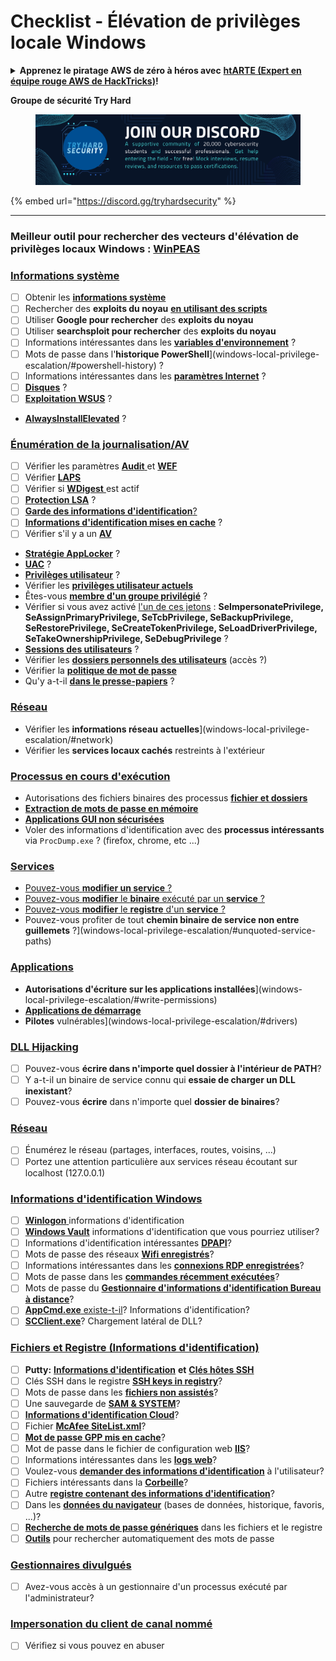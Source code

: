 # Checklist - Élévation de privilèges locale Windows

<details>

<summary><strong>Apprenez le piratage AWS de zéro à héros avec</strong> <a href="https://training.hacktricks.xyz/courses/arte"><strong>htARTE (Expert en équipe rouge AWS de HackTricks)</strong></a><strong>!</strong></summary>

Autres façons de soutenir HackTricks :

* Si vous souhaitez voir votre **entreprise annoncée dans HackTricks** ou **télécharger HackTricks en PDF**, consultez les [**PLANS D'ABONNEMENT**](https://github.com/sponsors/carlospolop) !
* Obtenez le [**swag officiel PEASS & HackTricks**](https://peass.creator-spring.com)
* Découvrez [**La famille PEASS**](https://opensea.io/collection/the-peass-family), notre collection exclusive de [**NFT**](https://opensea.io/collection/the-peass-family)
* **Rejoignez le** 💬 [**groupe Discord**](https://discord.gg/hRep4RUj7f) ou le [**groupe Telegram**](https://t.me/peass) ou **suivez-nous** sur **Twitter** 🐦 [**@carlospolopm**](https://twitter.com/hacktricks_live)**.**
* **Partagez vos astuces de piratage en soumettant des PR aux** [**HackTricks**](https://github.com/carlospolop/hacktricks) et [**HackTricks Cloud**](https://github.com/carlospolop/hacktricks-cloud) dépôts GitHub.

</details>

**Groupe de sécurité Try Hard**

<figure><img src="/.gitbook/assets/telegram-cloud-document-1-5159108904864449420.jpg" alt=""><figcaption></figcaption></figure>

{% embed url="https://discord.gg/tryhardsecurity" %}

***

### **Meilleur outil pour rechercher des vecteurs d'élévation de privilèges locaux Windows :** [**WinPEAS**](https://github.com/carlospolop/privilege-escalation-awesome-scripts-suite/tree/master/winPEAS)

### [Informations système](windows-local-privilege-escalation/#system-info)

* [ ] Obtenir les [**informations système**](windows-local-privilege-escalation/#system-info)
* [ ] Rechercher des **exploits du noyau** [**en utilisant des scripts**](windows-local-privilege-escalation/#version-exploits)
* [ ] Utiliser **Google pour rechercher** des **exploits du noyau**
* [ ] Utiliser **searchsploit pour rechercher** des **exploits du noyau**
* [ ] Informations intéressantes dans les [**variables d'environnement**](windows-local-privilege-escalation/#environment) ?
* [ ] Mots de passe dans l'**historique PowerShell**](windows-local-privilege-escalation/#powershell-history) ?
* [ ] Informations intéressantes dans les [**paramètres Internet**](windows-local-privilege-escalation/#internet-settings) ?
* [ ] [**Disques**](windows-local-privilege-escalation/#drives) ?
* [ ] [**Exploitation WSUS**](windows-local-privilege-escalation/#wsus) ?
* [**AlwaysInstallElevated**](windows-local-privilege-escalation/#alwaysinstallelevated) ?

### [Énumération de la journalisation/AV](windows-local-privilege-escalation/#enumeration)

* [ ] Vérifier les paramètres [**Audit** ](windows-local-privilege-escalation/#audit-settings)et [**WEF** ](windows-local-privilege-escalation/#wef)
* [ ] Vérifier [**LAPS**](windows-local-privilege-escalation/#laps)
* [ ] Vérifier si [**WDigest** ](windows-local-privilege-escalation/#wdigest) est actif
* [ ] [**Protection LSA**](windows-local-privilege-escalation/#lsa-protection) ?
* [ ] [**Garde des informations d'identification**](windows-local-privilege-escalation/#credentials-guard)[?](windows-local-privilege-escalation/#cached-credentials)
* [ ] [**Informations d'identification mises en cache**](windows-local-privilege-escalation/#cached-credentials) ?
* [ ] Vérifier s'il y a un [**AV**](windows-av-bypass)
* [**Stratégie AppLocker**](authentication-credentials-uac-and-efs#applocker-policy) ?
* [**UAC**](authentication-credentials-uac-and-efs/uac-user-account-control) ?
* [**Privilèges utilisateur**](windows-local-privilege-escalation/#users-and-groups) ?
* Vérifier les [**privilèges utilisateur actuels**](windows-local-privilege-escalation/#users-and-groups)
* Êtes-vous [**membre d'un groupe privilégié**](windows-local-privilege-escalation/#privileged-groups) ?
* Vérifier si vous avez activé [l'un de ces jetons](windows-local-privilege-escalation/#token-manipulation) : **SeImpersonatePrivilege, SeAssignPrimaryPrivilege, SeTcbPrivilege, SeBackupPrivilege, SeRestorePrivilege, SeCreateTokenPrivilege, SeLoadDriverPrivilege, SeTakeOwnershipPrivilege, SeDebugPrivilege** ?
* [**Sessions des utilisateurs**](windows-local-privilege-escalation/#logged-users-sessions) ?
* Vérifier les [**dossiers personnels des utilisateurs**](windows-local-privilege-escalation/#home-folders) (accès ?)
* Vérifier la [**politique de mot de passe**](windows-local-privilege-escalation/#password-policy)
* Qu'y a-t-il [**dans le presse-papiers**](windows-local-privilege-escalation/#get-the-content-of-the-clipboard) ?

### [Réseau](windows-local-privilege-escalation/#network)

* Vérifier les **informations réseau** **actuelles**](windows-local-privilege-escalation/#network)
* Vérifier les **services locaux cachés** restreints à l'extérieur

### [Processus en cours d'exécution](windows-local-privilege-escalation/#running-processes)

* Autorisations des fichiers binaires des processus [**fichier et dossiers**](windows-local-privilege-escalation/#file-and-folder-permissions)
* [**Extraction de mots de passe en mémoire**](windows-local-privilege-escalation/#memory-password-mining)
* [**Applications GUI non sécurisées**](windows-local-privilege-escalation/#insecure-gui-apps)
* Voler des informations d'identification avec des **processus intéressants** via `ProcDump.exe` ? (firefox, chrome, etc ...)

### [Services](windows-local-privilege-escalation/#services)

* [Pouvez-vous **modifier un service** ?](windows-local-privilege-escalation#permissions)
* [Pouvez-vous **modifier** le **binaire** exécuté par un **service** ?](windows-local-privilege-escalation/#modify-service-binary-path)
* [Pouvez-vous **modifier** le **registre** d'un **service** ?](windows-local-privilege-escalation/#services-registry-modify-permissions)
* Pouvez-vous profiter de tout **chemin binaire de service non entre guillemets** ?](windows-local-privilege-escalation/#unquoted-service-paths)

### [**Applications**](windows-local-privilege-escalation/#applications)

* **Autorisations d'écriture sur les applications installées**](windows-local-privilege-escalation/#write-permissions)
* [**Applications de démarrage**](windows-local-privilege-escalation/#run-at-startup)
* **Pilotes** vulnérables](windows-local-privilege-escalation/#drivers)
### [DLL Hijacking](windows-local-privilege-escalation/#path-dll-hijacking)

* [ ] Pouvez-vous **écrire dans n'importe quel dossier à l'intérieur de PATH**?
* [ ] Y a-t-il un binaire de service connu qui **essaie de charger un DLL inexistant**?
* [ ] Pouvez-vous **écrire** dans n'importe quel **dossier de binaires**?

### [Réseau](windows-local-privilege-escalation/#network)

* [ ] Énumérez le réseau (partages, interfaces, routes, voisins, ...)
* [ ] Portez une attention particulière aux services réseau écoutant sur localhost (127.0.0.1)

### [Informations d'identification Windows](windows-local-privilege-escalation/#windows-credentials)

* [ ] [**Winlogon** ](windows-local-privilege-escalation/#winlogon-credentials)informations d'identification
* [ ] [**Windows Vault**](windows-local-privilege-escalation/#credentials-manager-windows-vault) informations d'identification que vous pourriez utiliser?
* [ ] Informations d'identification intéressantes [**DPAPI**](windows-local-privilege-escalation/#dpapi)?
* [ ] Mots de passe des réseaux [**Wifi enregistrés**](windows-local-privilege-escalation/#wifi)?
* [ ] Informations intéressantes dans les [**connexions RDP enregistrées**](windows-local-privilege-escalation/#saved-rdp-connections)?
* [ ] Mots de passe dans les [**commandes récemment exécutées**](windows-local-privilege-escalation/#recently-run-commands)?
* [ ] Mots de passe du [**Gestionnaire d'informations d'identification Bureau à distance**](windows-local-privilege-escalation/#remote-desktop-credential-manager)?
* [ ] [**AppCmd.exe** existe-t-il](windows-local-privilege-escalation/#appcmd-exe)? Informations d'identification?
* [ ] [**SCClient.exe**](windows-local-privilege-escalation/#scclient-sccm)? Chargement latéral de DLL?

### [Fichiers et Registre (Informations d'identification)](windows-local-privilege-escalation/#files-and-registry-credentials)

* [ ] **Putty:** [**Informations d'identification**](windows-local-privilege-escalation/#putty-creds) **et** [**Clés hôtes SSH**](windows-local-privilege-escalation/#putty-ssh-host-keys)
* [ ] Clés SSH dans le registre [**SSH keys in registry**](windows-local-privilege-escalation/#ssh-keys-in-registry)?
* [ ] Mots de passe dans les [**fichiers non assistés**](windows-local-privilege-escalation/#unattended-files)?
* [ ] Une sauvegarde de [**SAM & SYSTEM**](windows-local-privilege-escalation/#sam-and-system-backups)?
* [ ] [**Informations d'identification Cloud**](windows-local-privilege-escalation/#cloud-credentials)?
* [ ] Fichier [**McAfee SiteList.xml**](windows-local-privilege-escalation/#mcafee-sitelist.xml)?
* [ ] [**Mot de passe GPP mis en cache**](windows-local-privilege-escalation/#cached-gpp-pasword)?
* [ ] Mot de passe dans le fichier de configuration web [**IIS**](windows-local-privilege-escalation/#iis-web-config)?
* [ ] Informations intéressantes dans les [**logs web**](windows-local-privilege-escalation/#logs)?
* [ ] Voulez-vous [**demander des informations d'identification**](windows-local-privilege-escalation/#ask-for-credentials) à l'utilisateur?
* [ ] Fichiers intéressants dans la [**Corbeille**](windows-local-privilege-escalation/#credentials-in-the-recyclebin)?
* [ ] Autre [**registre contenant des informations d'identification**](windows-local-privilege-escalation/#inside-the-registry)?
* [ ] Dans les [**données du navigateur**](windows-local-privilege-escalation/#browsers-history) (bases de données, historique, favoris, ...)?
* [ ] [**Recherche de mots de passe génériques**](windows-local-privilege-escalation/#generic-password-search-in-files-and-registry) dans les fichiers et le registre
* [ ] [**Outils**](windows-local-privilege-escalation/#tools-that-search-for-passwords) pour rechercher automatiquement des mots de passe

### [Gestionnaires divulgués](windows-local-privilege-escalation/#leaked-handlers)

* [ ] Avez-vous accès à un gestionnaire d'un processus exécuté par l'administrateur?

### [Impersonation du client de canal nommé](windows-local-privilege-escalation/#named-pipe-client-impersonation)

* [ ] Vérifiez si vous pouvez en abuser
